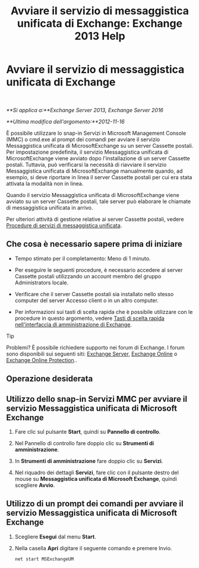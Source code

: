 ﻿---
title: 'Avviare il servizio di messaggistica unificata di Exchange: Exchange 2013 Help'
TOCTitle: Avviare il servizio di messaggistica unificata di Exchange
ms:assetid: b54008e6-172e-4435-8516-57cff740e89c
ms:mtpsurl: https://technet.microsoft.com/it-it/library/Bb124330(v=EXCHG.150)
ms:contentKeyID: 50555669
ms.date: 05/22/2018
mtps_version: v=EXCHG.150
ms.translationtype: MT
---

# Avviare il servizio di messaggistica unificata di Exchange

 

_**Si applica a:**Exchange Server 2013, Exchange Server 2016_

_**Ultima modifica dell'argomento:**2012-11-16_

È possibile utilizzare lo snap-in Servizi in Microsoft Management Console (MMC) o cmd.exe al prompt dei comandi per avviare il servizio Messaggistica unificata di MicrosoftExchange su un server Cassette postali. Per impostazione predefinita, il servizio Messaggistica unificata di MicrosoftExchange viene avviato dopo l'installazione di un server Cassette postali. Tuttavia, può verificarsi la necessità di riavviare il servizio Messaggistica unificata di MicrosoftExchange manualmente quando, ad esempio, si deve riportare in linea il server Cassette postali per cui era stata attivata la modalità non in linea.

Quando il servizio Messaggistica unificata di MicrosoftExchange viene avviato su un server Cassette postali, tale server può elaborare le chiamate di messaggistica unificata in arrivo.

Per ulteriori attività di gestione relative ai server Cassette postali, vedere [Procedure di servizi di messaggistica unificata](um-services-procedures-exchange-2013-help.md).

## Che cosa è necessario sapere prima di iniziare

  - Tempo stimato per il completamento: Meno di 1 minuto.

  - Per eseguire le seguenti procedure, è necessario accedere al server Cassette postali utilizzando un account membro del gruppo Administrators locale.

  - Verificare che il server Cassette postali sia installato nello stesso computer del server Accesso client o in un altro computer.

  - Per informazioni sui tasti di scelta rapida che è possibile utilizzare con le procedure in questo argomento, vedere [Tasti di scelta rapida nell'interfaccia di amministrazione di Exchange](keyboard-shortcuts-in-the-exchange-admin-center-exchange-online-protection-help.md).


> [!TIP]
> Problemi? È possibile richiedere supporto nei forum di Exchange. I forum sono disponibili sui seguenti siti: <A href="https://go.microsoft.com/fwlink/p/?linkid=60612">Exchange Server</A>, <A href="https://go.microsoft.com/fwlink/p/?linkid=267542">Exchange Online</A> o <A href="https://go.microsoft.com/fwlink/p/?linkid=285351">Exchange Online Protection</A>..



## Operazione desiderata

## Utilizzo dello snap-in Servizi MMC per avviare il servizio Messaggistica unificata di Microsoft Exchange

1.  Fare clic sul pulsante **Start**, quindi su **Pannello di controllo**.

2.  Nel Pannello di controllo fare doppio clic su **Strumenti di amministrazione**.

3.  In **Strumenti di amministrazione** fare doppio clic su **Servizi**.

4.  Nel riquadro dei dettagli **Servizi**, fare clic con il pulsante destro del mouse su **Messaggistica unificata di Microsoft Exchange**, quindi scegliere **Avvio**.

## Utilizzo di un prompt dei comandi per avviare il servizio Messaggistica unificata di Microsoft Exchange

1.  Scegliere **Esegui** dal menu **Start**.

2.  Nella casella **Apri** digitare il seguente comando e premere Invio.
    
        net start MSExchangeUM

